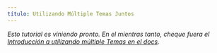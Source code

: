 ```yaml
---
título: Utilizando Múltiple Temas Juntos
---
```


_Esto tutorial es viniendo pronto. En el mientras tanto, cheque fuera el [Introducción a utilizando múltiple Temas en el docs](/docs/themes/using-multiple-gatsby-themes)._
